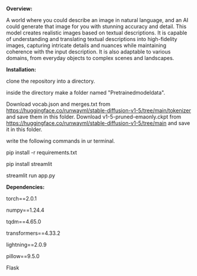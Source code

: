 **Overview:**

A world where you could describe an image in natural language, and an AI could
generate that image for you with stunning accuracy and detail.
This model creates realistic images based on textual
descriptions.
It is capable of understanding and translating
textual descriptions into
high-fidelity images, capturing intricate details and nuances while
maintaining coherence
with the input description. It is also adaptable to various
domains, from everyday
objects to complex scenes and landscapes.

**Installation:**

clone the repository into a directory.

inside the directory make a folder named "Pretrainedmodeldata".

Download vocab.json and merges.txt from https://huggingface.co/runwayml/stable-diffusion-v1-5/tree/main/tokenizer and save them in this folder.
Download v1-5-pruned-emaonly.ckpt from https://huggingface.co/runwayml/stable-diffusion-v1-5/tree/main and save it in this folder.

write the following commands in ur terminal.

pip install -r requirements.txt

pip install streamlit

streamlit run app.py

**Dependencies:**

torch==2.0.1

numpy==1.24.4

tqdm==4.65.0

transformers==4.33.2

lightning==2.0.9

pillow==9.5.0

Flask
